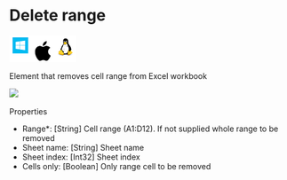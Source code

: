 # Delete range

![](<../../../.gitbook/assets/image (35).png>)

Element that removes cell range from Excel workbook

![](../../../.gitbook/assets/Excel\_delete\_range.png)

Properties

* Range\*: \[String] Cell range (A1:D12). If not supplied whole range to be removed
* Sheet name: \[String] Sheet name
* Sheet index: \[Int32] Sheet index
* Cells only: \[Boolean] Only range cell to be removed

